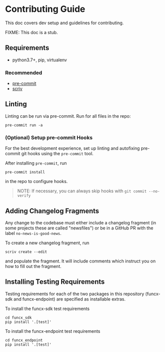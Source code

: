 # Contributing Guide

This doc covers dev setup and guidelines for contributing.

FIXME: This doc is a stub.

## Requirements

- python3.7+, pip, virtualenv

### Recommended

- [pre-commit](https://pre-commit.com/)
- [scriv](https://scriv.readthedocs.io/en/latest/index.html)

## Linting

Linting can be run via pre-commit. Run for all files in the repo:

    pre-commit run -a

### (Optional) Setup pre-commit Hooks

For the best development experience, set up linting and autofixing pre-commit
git hooks using the `pre-commit` tool.

After installing `pre-commit`, run

    pre-commit install

in the repo to configure hooks.

> NOTE: If necessary, you can always skip hooks with `git commit --no-verify`

## Adding Changelog Fragments

Any change to the codebase must either include a changelog fragment (in some
projects these are called "newsfiles") or be in a GitHub PR with the label
`no-news-is-good-news`.

To create a new changelog fragment, run

    scriv create --edit

and populate the fragment. It will include comments which instruct you on how
to fill out the fragment.

## Installing Testing Requirements

Testing requirements for each of the two packages in this repository
(funcx-sdk and funcx-endpoint) are specified as installable extras.

To install the funcx-sdk test requirements

    cd funcx_sdk
    pip install '.[test]'

To install the funcx-endpoint test requirements

    cd funcx_endpoint
    pip install '.[test]'
